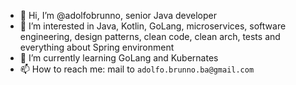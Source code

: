 - 👋 Hi, I’m @adolfobrunno, senior Java developer
- 👀 I’m interested in Java, Kotlin, GoLang, microservices, software engineering, design patterns, clean code, clean arch, tests and everything about Spring environment
- 🌱 I’m currently learning GoLang and Kubernates
- 📫 How to reach me: mail to `adolfo.brunno.ba@gmail.com`

<!---
adolfobrunno/adolfobrunno is a ✨ special ✨ repository because its `README.md` (this file) appears on your GitHub profile.
You can click the Preview link to take a look at your changes.
--->
